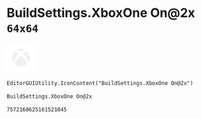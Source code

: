 # BuildSettings.XboxOne On@2x `64x64`
<img src="/img/BuildSettings.XboxOne%20On@2x.png" width=64 height=64>

``` CSharp
EditorGUIUtility.IconContent("BuildSettings.XboxOne On@2x")
```
```
BuildSettings.XboxOne On@2x
```
```
7572160625161521045
```
